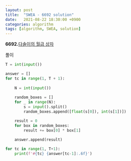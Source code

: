 ```yaml
---
layout: post
title:  "SWEA - 6692 solution"
date:   2021-08-22 18:30:00 +0900
categories: algorithm
tags: [algorithm, SWEA, solution]
---
```

**6692.**[다솔이의 월급 상자](https://swexpertacademy.com/main/code/problem/problemDetail.do?contestProbId=AWdXofhKFkADFAWn&categoryId=AWdXofhKFkADFAWn&categoryType=CODE&problemTitle=6692&orderBy=FIRST_REG_DATETIME&selectCodeLang=ALL&select-1=&pageSize=10&pageIndex=1)

풀이

```python
T = int(input())

answer = []
for tc in range(1, T + 1): 
    
    N = int(input())
    
    random_boxes = []
    for _ in range(N):
        s = input().split()
        random_boxes.append([float(s[0]), int(s[1])])

    result = 0
    for box in random_boxes:
        result += box[0] * box[1]
    
    answer.append(result)

for tc in range(1, T+1):
    print(f'#{tc} {answer[tc-1]:.6f}')
```

